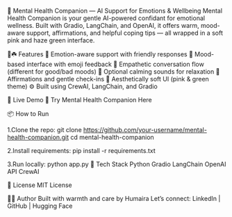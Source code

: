 🌿 Mental Health Companion — AI Support for Emotions & Wellbeing
Mental Health Companion is your gentle AI-powered confidant for emotional wellness. Built with Gradio, LangChain, and OpenAI, it offers warm, mood-aware support, affirmations, and helpful coping tips — all wrapped in a soft pink and haze green interface.

🌸☘️ Features
🧠 Emotion-aware support with friendly responses
🌈 Mood-based interface with emoji feedback
💬 Empathetic conversation flow (different for good/bad moods)
🎵 Optional calming sounds for relaxation
💖 Affirmations and gentle check-ins
🎨 Aesthetically soft UI (pink & green theme)
⚙️ Built using CrewAI, LangChain, and Gradio

🚀 Live Demo
🔗 Try Mental Health Companion Here


📦 How to Run

1.Clone the repo:
git clone https://github.com/your-username/mental-health-companion.git
cd mental-health-companion

2.Install requirements:
pip install -r requirements.txt

3.Run locally:
python app.py
🧠 Tech Stack
Python
Gradio
LangChain
OpenAI API
CrewAI

📄 License
MIT License

🙋‍♀️ Author
Built with warmth and care by Humaira
Let’s connect: LinkedIn | GitHub | Hugging Face
